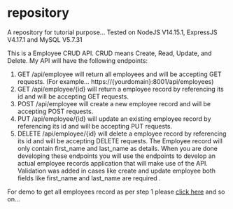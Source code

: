 # repository
A repository for tutorial purpose...
Tested on NodeJS V14.15.1, ExpressJS V4.17.1 and MySQL V5.7.31

This is a Employee CRUD API. CRUD means Create, Read, Update, and Delete. My API will have the following endpoints:
1. GET /api/employee will return all employees and will be accepting GET requests. (For example… https://{yourdomain}:8001/api/employees)
2. GET /api/employee/{id} will return a employee record by referencing its id and will be accepting GET requests.
3. POST /api/employee will create a new employee record and will be accepting POST requests.
4. PUT /api/employee/{id} will update an existing employee record by referencing its id and will be accepting PUT requests.
5. DELETE /api/employee/{id} will delete a employee record by referencing its id and will be accepting DELETE requests.
The Employee record will only contain first_name and last_name as details. When you are done developing these endpoints you will use the endpoints to develop an actual employee records application that will make use of the API. Validation was added in cases like create and update employee both fields like first_name and last_name are required .

For demo to get all employees record as per step 1 please [click here](https://nodejs.shaileshfefar.com/api/employees "NodeJS REST API Output")
and so on…